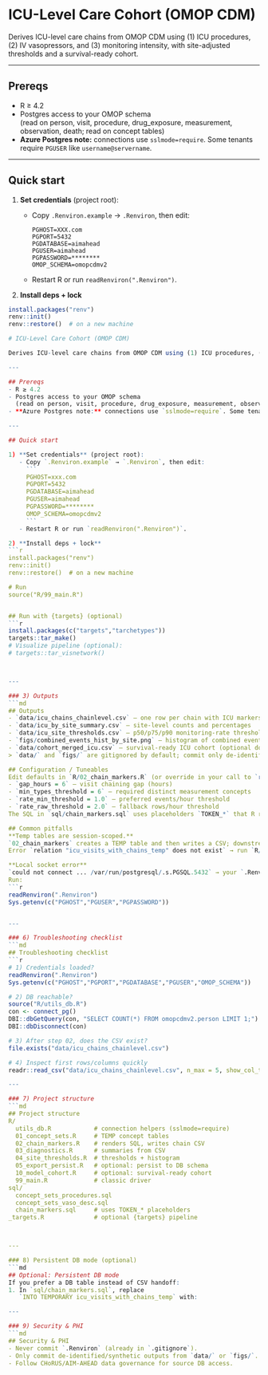 # ICU-Level Care Cohort (OMOP CDM)

Derives ICU-level care chains from OMOP CDM using (1) ICU procedures, (2) IV vasopressors, and (3) monitoring intensity, with site-adjusted thresholds and a survival-ready cohort.

---

## Prereqs
- R ≥ 4.2
- Postgres access to your OMOP schema  
  (read on person, visit, procedure, drug_exposure, measurement, observation, death; read on concept tables)
- **Azure Postgres note:** connections use `sslmode=require`. Some tenants require `PGUSER` like `username@servername`.

---

## Quick start

1) **Set credentials** (project root):
   - Copy `.Renviron.example` → `.Renviron`, then edit:
     ```
     PGHOST=XXX.com
     PGPORT=5432
     PGDATABASE=aimahead
     PGUSER=aimahead            
     PGPASSWORD=********
     OMOP_SCHEMA=omopcdmv2
     ```
   - Restart R or run `readRenviron(".Renviron")`.

2) **Install deps + lock**
```r
install.packages("renv")
renv::init()
renv::restore()  # on a new machine

# ICU-Level Care Cohort (OMOP CDM)

Derives ICU-level care chains from OMOP CDM using (1) ICU procedures, (2) IV vasopressors, and (3) monitoring intensity, with site-adjusted thresholds and a survival-ready cohort.

---

## Prereqs
- R ≥ 4.2
- Postgres access to your OMOP schema  
  (read on person, visit, procedure, drug_exposure, measurement, observation, death; read on concept tables)
- **Azure Postgres note:** connections use `sslmode=require`. Some tenants require `PGUSER` like `username@servername`.

---

## Quick start

1) **Set credentials** (project root):
   - Copy `.Renviron.example` → `.Renviron`, then edit:
     ```
     PGHOST=xxx.com
     PGPORT=5432
     PGDATABASE=aimahead
     PGUSER=aimahead            
     PGPASSWORD=********
     OMOP_SCHEMA=omopcdmv2
     ```
   - Restart R or run `readRenviron(".Renviron")`.

2) **Install deps + lock**
```r
install.packages("renv")
renv::init()
renv::restore()  # on a new machine

# Run
source("R/99_main.R")


## Run with {targets} (optional)
```r
install.packages(c("targets","tarchetypes"))
targets::tar_make()
# Visualize pipeline (optional):
# targets::tar_visnetwork()



---

### 3) Outputs
```md
## Outputs
- `data/icu_chains_chainlevel.csv` — one row per chain with ICU markers
- `data/icu_by_site_summary.csv` — site-level counts and percentages
- `data/icu_site_thresholds.csv` — p50/p75/p90 monitoring-rate thresholds by site
- `figs/combined_events_hist_by_site.png` — histogram of combined events/hour by site
- `data/cohort_merged_icu.csv` — survival-ready ICU cohort (optional downstream)
> `data/` and `figs/` are gitignored by default; commit only de-identified outputs.

## Configuration / Tuneables
Edit defaults in `R/02_chain_markers.R` (or override in your call to `run_chain_markers()`):
- `gap_hours = 6` — visit chaining gap (hours)
- `min_types_threshold = 6` — required distinct measurement concepts
- `rate_min_threshold = 1.0` — preferred events/hour threshold
- `rate_raw_threshold = 2.0` — fallback rows/hour threshold
The SQL in `sql/chain_markers.sql` uses placeholders `TOKEN_*` that R replaces via `gsub()`.

## Common pitfalls
**Temp tables are session-scoped.**  
`02_chain_markers` creates a TEMP table and then writes a CSV; downstream steps read the CSV.  
Error `relation "icu_visits_with_chains_temp" does not exist` → run `R/02_chain_markers.R` first.

**Local socket error**  
`could not connect ... /var/run/postgresql/.s.PGSQL.5432` → your `.Renviron` didn’t load.  
Run:
```r
readRenviron(".Renviron")
Sys.getenv(c("PGHOST","PGUSER","PGPASSWORD"))


---

### 6) Troubleshooting checklist
```md
## Troubleshooting checklist
```r
# 1) Credentials loaded?
readRenviron(".Renviron")
Sys.getenv(c("PGHOST","PGPORT","PGDATABASE","PGUSER","OMOP_SCHEMA"))

# 2) DB reachable?
source("R/utils_db.R")
con <- connect_pg()
DBI::dbGetQuery(con, "SELECT COUNT(*) FROM omopcdmv2.person LIMIT 1;")
DBI::dbDisconnect(con)

# 3) After step 02, does the CSV exist?
file.exists("data/icu_chains_chainlevel.csv")

# 4) Inspect first rows/columns quickly
readr::read_csv("data/icu_chains_chainlevel.csv", n_max = 5, show_col_types = FALSE)

---

### 7) Project structure
```md
## Project structure
R/
  utils_db.R            # connection helpers (sslmode=require)
  01_concept_sets.R     # TEMP concept tables
  02_chain_markers.R    # renders SQL, writes chain CSV
  03_diagnostics.R      # summaries from CSV
  04_site_thresholds.R  # thresholds + histogram
  05_export_persist.R   # optional: persist to DB schema
  10_model_cohort.R     # optional: survival-ready cohort
  99_main.R             # classic driver
sql/
  concept_sets_procedures.sql
  concept_sets_vaso_desc.sql
  chain_markers.sql     # uses TOKEN_* placeholders
_targets.R              # optional {targets} pipeline



---

### 8) Persistent DB mode (optional)
```md
## Optional: Persistent DB mode
If you prefer a DB table instead of CSV handoff:
1. In `sql/chain_markers.sql`, replace  
   `INTO TEMPORARY icu_visits_with_chains_temp` with:

---

### 9) Security & PHI
```md
## Security & PHI
- Never commit `.Renviron` (already in `.gitignore`).
- Only commit de-identified/synthetic outputs from `data/` or `figs/`.
- Follow CHoRUS/AIM-AHEAD data governance for source DB access.


